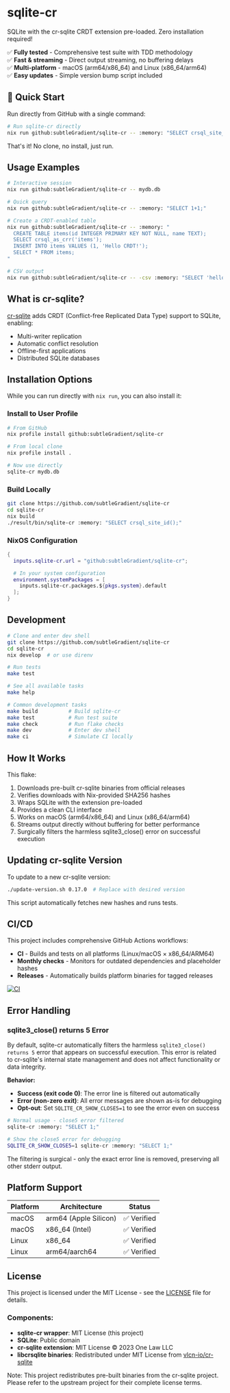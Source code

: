 # sqlite-cr

SQLite with the cr-sqlite CRDT extension pre-loaded. Zero installation required!

✅ **Fully tested** - Comprehensive test suite with TDD methodology  
✅ **Fast & streaming** - Direct output streaming, no buffering delays  
✅ **Multi-platform** - macOS (arm64/x86_64) and Linux (x86_64/arm64)  
✅ **Easy updates** - Simple version bump script included  

## 🚀 Quick Start

Run directly from GitHub with a single command:

```bash
# Run sqlite-cr directly
nix run github:subtleGradient/sqlite-cr -- :memory: "SELECT crsql_site_id();"
```

That's it! No clone, no install, just run.

## Usage Examples

```bash
# Interactive session
nix run github:subtleGradient/sqlite-cr -- mydb.db

# Quick query
nix run github:subtleGradient/sqlite-cr -- :memory: "SELECT 1+1;"

# Create a CRDT-enabled table
nix run github:subtleGradient/sqlite-cr -- :memory: "
  CREATE TABLE items(id INTEGER PRIMARY KEY NOT NULL, name TEXT);
  SELECT crsql_as_crr('items');
  INSERT INTO items VALUES (1, 'Hello CRDT!');
  SELECT * FROM items;
"

# CSV output
nix run github:subtleGradient/sqlite-cr -- -csv :memory: "SELECT 'hello' as greeting, 42 as answer;"
```

## What is cr-sqlite?

[cr-sqlite](https://github.com/vlcn-io/cr-sqlite) adds CRDT (Conflict-free Replicated Data Type) support to SQLite, enabling:
- Multi-writer replication
- Automatic conflict resolution
- Offline-first applications
- Distributed SQLite databases

## Installation Options

While you can run directly with `nix run`, you can also install it:

### Install to User Profile
```bash
# From GitHub
nix profile install github:subtleGradient/sqlite-cr

# From local clone
nix profile install .

# Now use directly
sqlite-cr mydb.db
```

### Build Locally
```bash
git clone https://github.com/subtleGradient/sqlite-cr
cd sqlite-cr
nix build
./result/bin/sqlite-cr :memory: "SELECT crsql_site_id();"
```

### NixOS Configuration
```nix
{
  inputs.sqlite-cr.url = "github:subtleGradient/sqlite-cr";

  # In your system configuration
  environment.systemPackages = [
    inputs.sqlite-cr.packages.${pkgs.system}.default
  ];
}
```

## Development

```bash
# Clone and enter dev shell
git clone https://github.com/subtleGradient/sqlite-cr
cd sqlite-cr
nix develop  # or use direnv

# Run tests
make test

# See all available tasks
make help

# Common development tasks
make build          # Build sqlite-cr
make test           # Run test suite  
make check          # Run flake checks
make dev            # Enter dev shell
make ci             # Simulate CI locally
```

## How It Works

This flake:
1. Downloads pre-built cr-sqlite binaries from official releases
2. Verifies downloads with Nix-provided SHA256 hashes
3. Wraps SQLite with the extension pre-loaded
4. Provides a clean CLI interface
5. Works on macOS (arm64/x86_64) and Linux (x86_64/arm64)
6. Streams output directly without buffering for better performance
7. Surgically filters the harmless sqlite3_close() error on successful execution

## Updating cr-sqlite Version

To update to a new cr-sqlite version:
```bash
./update-version.sh 0.17.0  # Replace with desired version
```

This script automatically fetches new hashes and runs tests.

## CI/CD

This project includes comprehensive GitHub Actions workflows:

- **CI** - Builds and tests on all platforms (Linux/macOS × x86_64/ARM64)
- **Monthly checks** - Monitors for outdated dependencies and placeholder hashes
- **Releases** - Automatically builds platform binaries for tagged releases

[![CI](https://github.com/subtleGradient/sqlite-cr/actions/workflows/ci.yml/badge.svg)](https://github.com/subtleGradient/sqlite-cr/actions/workflows/ci.yml)

## Error Handling

### sqlite3_close() returns 5 Error

By default, sqlite-cr automatically filters the harmless `sqlite3_close() returns 5` error that appears on successful execution. This error is related to cr-sqlite's internal state management and does not affect functionality or data integrity.

**Behavior:**
- **Success (exit code 0)**: The error line is filtered out automatically
- **Error (non-zero exit)**: All error messages are shown as-is for debugging
- **Opt-out**: Set `SQLITE_CR_SHOW_CLOSE5=1` to see the error even on success

```bash
# Normal usage - close5 error filtered
sqlite-cr :memory: "SELECT 1;"

# Show the close5 error for debugging
SQLITE_CR_SHOW_CLOSE5=1 sqlite-cr :memory: "SELECT 1;"
```

The filtering is surgical - only the exact error line is removed, preserving all other stderr output.

## Platform Support

| Platform | Architecture | Status |
|----------|--------------|---------|
| macOS    | arm64 (Apple Silicon) | ✅ Verified |
| macOS    | x86_64 (Intel) | ✅ Verified |
| Linux    | x86_64 | ✅ Verified |
| Linux    | arm64/aarch64 | ✅ Verified |

## License

This project is licensed under the MIT License - see the [LICENSE](LICENSE) file for details.

### Components:
- **sqlite-cr wrapper**: MIT License (this project)
- **SQLite**: Public domain
- **cr-sqlite extension**: MIT License © 2023 One Law LLC
- **libcrsqlite binaries**: Redistributed under MIT License from [vlcn-io/cr-sqlite](https://github.com/vlcn-io/cr-sqlite)

Note: This project redistributes pre-built binaries from the cr-sqlite project. Please refer to the upstream project for their complete license terms.
